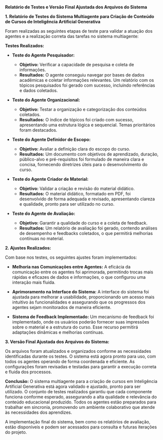 **Relatório de Testes e Versão Final Ajustada dos Arquivos do Sistema**

**1. Relatório de Testes do Sistema Multiagente para Criação de Conteúdo de Cursos de Inteligência Artificial Generativa**

Foram realizadas as seguintes etapas de teste para validar a atuação dos agentes e a realização correta das tarefas no sistema multiagente:

**Testes Realizados:**

- **Teste do Agente Pesquisador:**
  - **Objetivo:** Verificar a capacidade de pesquisa e coleta de informações.
  - **Resultados:** O agente conseguiu navegar por bases de dados acadêmicas e coletar informações relevantes. Um relatório com os tópicos pesquisados foi gerado com sucesso, incluindo referências e dados coletados.
  
- **Teste do Agente Organizacional:**
  - **Objetivo:** Testar a organização e categorização dos conteúdos coletados.
  - **Resultados:** O índice de tópicos foi criado com sucesso, apresentando uma estrutura lógica e sequencial. Temas prioritários foram destacados.

- **Teste do Agente Definidor de Escopo:**
  - **Objetivo:** Avaliar a definição clara do escopo do curso.
  - **Resultados:** Um documento com objetivos de aprendizado, duração, público-alvo e pré-requisitos foi formulado de maneira clara e concisa, fornecendo diretrizes úteis para o desenvolvimento do curso.

- **Teste do Agente Criador de Material:**
  - **Objetivo:** Validar a criação e revisão do material didático.
  - **Resultados:** O material didático, formatado em PDF, foi desenvolvido de forma adequada e revisado, apresentando clareza e qualidade, pronto para ser utilizado no curso.

- **Teste do Agente de Avaliação:**
  - **Objetivo:** Garantir a qualidade do curso e a coleta de feedback.
  - **Resultados:** Um relatório de avaliação foi gerado, contendo análises de desempenho e feedbacks coletados, o que permitirá melhorias contínuas no material.

**2. Ajustes Realizados:**

Com base nos testes, os seguintes ajustes foram implementados:

- **Melhoria nas Comunicações entre Agentes:** 
  A eficácia da comunicação entre os agentes foi aprimorada, permitindo trocas mais rápidas e eficazes de dados e informações, o que configurou uma interação mais fluida.

- **Aprimoramento na Interface do Sistema:** 
  A interface do sistema foi ajustada para melhorar a usabilidade, proporcionando um acesso mais intuitivo às funcionalidades e assegurando que os progressos dos agentes sejam monitorados de maneira eficiente.

- **Sistema de Feedback Implementado:** 
  Um mecanismo de feedback foi implementado, onde os usuários poderão fornecer suas impressões sobre o material e a estrutura do curso. Esse recurso permitirá adaptações dinâmicas e melhorias contínuas.

**3. Versão Final Ajustada dos Arquivos do Sistema:**

Os arquivos foram atualizados e organizados conforme as necessidades identificadas durante os testes. O sistema está agora pronto para uso, com todos os agentes operando de forma coordenada e eficiente. As configurações foram revisadas e testadas para garantir a execução correta e fluida dos processos.

**Conclusão:**
O sistema multiagente para a criação de cursos em Inteligência Artificial Generativa está agora validado e ajustado, pronto para ser utilizado. O conjunto de testes realizados garantiu que cada componente funciona conforme esperado, assegurando a alta qualidade e relevância do conteúdo educacional produzido. Todos os agentes estão preparados para trabalhar em sincronia, promovendo um ambiente colaborativo que atende às necessidades dos aprendizes. 

A implementação final do sistema, bem como os relatórios de avaliação, estão disponíveis e podem ser acessados para consulta e futuras iterações do projeto.